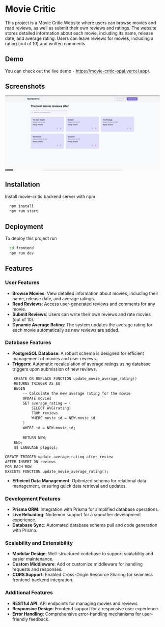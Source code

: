 
# Movie Critic

This project is a Movie Critic Website where users can browse movies and read reviews, as well as submit their own reviews and ratings. The website stores detailed information about each movie, including its name, release date, and average rating. Users can leave reviews for movies, including a rating (out of 10) and written comments.

## Demo

You can check out the live demo - https://movie-critic-opal.vercel.app/.


## Screenshots

![screenshot](./screenshot.png)


## Installation

Install movie-critic backend server with npm

```bash
  npm install
  npm run start
```
    
## Deployment

To deploy this project run

```bash
  cd frontend
  npm run dev
```

## Features

### User Features
- **Browse Movies**: View detailed information about movies, including their name, release date, and average ratings.
- **Read Reviews**: Access user-generated reviews and comments for any movie.
- **Submit Reviews**: Users can write their own reviews and rate movies (out of 10).
- **Dynamic Average Rating**: The system updates the average rating for each movie automatically as new reviews are added.

### Database Features
- **PostgreSQL Database**: A robust schema is designed for efficient management of movies and user reviews.
- **Triggers**: Automatic recalculation of average ratings using database triggers upon submission of new reviews.

```
    CREATE OR REPLACE FUNCTION update_movie_average_rating()
    RETURNS TRIGGER AS $$
    BEGIN
        -- Calculate the new average rating for the movie
        UPDATE movies
        SET average_rating = (
            SELECT AVG(rating)
            FROM reviews
            WHERE movie_id = NEW.movie_id
        )
        WHERE id = NEW.movie_id;

        RETURN NEW;
    END;
    $$ LANGUAGE plpgsql;
```

```
CREATE TRIGGER update_average_rating_after_review
AFTER INSERT ON reviews
FOR EACH ROW
EXECUTE FUNCTION update_movie_average_rating();
```

- **Efficient Data Management**: Optimized schema for relational data management, ensuring quick data retrieval and updates.

### Development Features
- **Prisma ORM**: Integration with Prisma for simplified database operations.
- **Live Reloading**: Nodemon support for a smoother development experience.
- **Database Sync**: Automated database schema pull and code generation with Prisma.

### Scalability and Extensibility
- **Modular Design**: Well-structured codebase to support scalability and easier maintenance.
- **Custom Middleware**: Add or customize middleware for handling requests and responses.
- **CORS Support**: Enabled Cross-Origin Resource Sharing for seamless frontend-backend integration.

### Additional Features
- **RESTful API**: API endpoints for managing movies and reviews.
- **Responsive Design**: Frontend support for a responsive user experience.
- **Error Handling**: Comprehensive error-handling mechanisms for user-friendly feedback.

